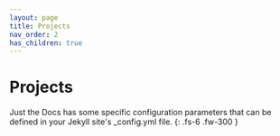 ```yaml
---
layout: page
title: Projects
nav_order: 2
has_children: true
---
```


# Projects

Just the Docs has some specific configuration parameters that can be defined in your Jekyll site's _config.yml file.
{: .fs-6 .fw-300 }
